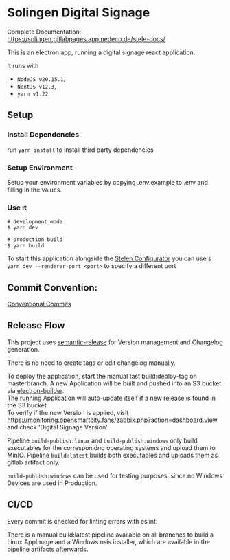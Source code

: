 # Solingen Digital Signage

Complete Documentation: https://solingen.gitlabpages.app.nedeco.de/stele-docs/

This is an electron app, running a digital signage react application.

It runs with

- `NodeJS v20.15.1`,
- `NextJS v12.3`,
- `yarn v1.22`

## Setup

### Install Dependencies

run `yarn install` to install third party dependencies

### Setup Environment

Setup your environment variables by copying .env.example to .env and filling in the values.

### Use it

```
# development mode
$ yarn dev

# production build
$ yarn build
```

To start this application alongside the [Stelen Configurator](https://git.app.nedeco.de/solingen/stele-configurator) you can use `$ yarn dev --renderer-port <port>` to specify a different port

## Commit Convention:

[Conventional Commits](https://github.com/angular/angular/blob/22b96b9/CONTRIBUTING.md#-commit-message-guidelines)

## Release Flow

This project uses [semantic-release](https://github.com/semantic-release/semantic-release) for Version management and Changelog generation.

There is no need to create tags or edit changelog manually.

To deploy the application, start the manual tast build:deploy-tag on masterbranch.
A new Application will be built and pushed into an S3 bucket via [electron-builder](https://www.electron.build/index.html). \
The running Application will auto-update itself if a new release is found in the S3 bucket. \
To verify if the new Version is applied, visit https://monitoring.opensmartcity.fans/zabbix.php?action=dashboard.view and check 'Digital Signage Version'.

Pipeline `build-publish:linux` and `build-publish:windows` only build executables for the corresponidng operating systems and upload them to MinIO.
Pipeline `build:latest` builds both executables and uploads them as gitlab artifact only.

`build-publish:windows` can be used for testing purposes, since no Windows Devices are used in Production.

## CI/CD

Every commit is checked for linting errors with eslint.

There is a manual build:latest pipeline available on all branches to build a Linux AppImage and a Windows nsis installer, which are available in the pipeline artifacts afterwards.
